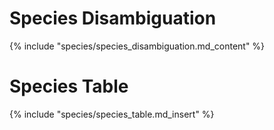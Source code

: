 # Species Disambiguation
{% include "species/species_disambiguation.md_content" %}

# Species Table
{% include "species/species_table.md_insert" %}
